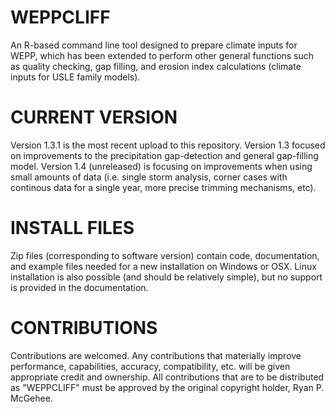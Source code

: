 # WEPPCLIFF
An R-based command line tool designed to prepare climate inputs for WEPP, which has been extended to perform other general functions such as quality checking, gap filling, and erosion index calculations (climate inputs for USLE family models).

# CURRENT VERSION
Version 1.3.1 is the most recent upload to this repository. Version 1.3 focused on improvements to the precipitation gap-detection and general gap-filling model. Version 1.4 (unreleased) is focusing on improvements when using small amounts of data (i.e. single storm analysis, corner cases with continous data for a single year, more precise trimming mechanisms, etc).

# INSTALL FILES
Zip files (corresponding to software version) contain code, documentation, and example files needed for a new installation on Windows or OSX. Linux installation is also possible (and should be relatively simple), but no support is provided in the documentation.

# CONTRIBUTIONS
Contributions are welcomed. Any contributions that materially improve performance, capabilities, accuracy, compatibility, etc. will be given appropriate credit and ownership. All contributions that are to be distributed as "WEPPCLIFF" must be approved by the original copyright holder, Ryan P. McGehee.
